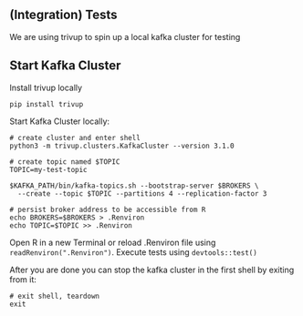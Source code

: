 ## (Integration) Tests

We are using trivup to spin up a local kafka cluster for testing

## Start Kafka Cluster

Install trivup locally
```
pip install trivup
```

Start Kafka Cluster locally:

```
# create cluster and enter shell
python3 -m trivup.clusters.KafkaCluster --version 3.1.0

# create topic named $TOPIC
TOPIC=my-test-topic

$KAFKA_PATH/bin/kafka-topics.sh --bootstrap-server $BROKERS \
  --create --topic $TOPIC --partitions 4 --replication-factor 3

# persist broker address to be accessible from R
echo BROKERS=$BROKERS > .Renviron
echo TOPIC=$TOPIC >> .Renviron
```

Open R in a new Terminal or reload .Renviron file using `readRenviron(".Renviron")`. Execute tests using `devtools::test()`

After you are done you can stop the kafka cluster in the first shell by exiting from it:

```
# exit shell, teardown
exit
```